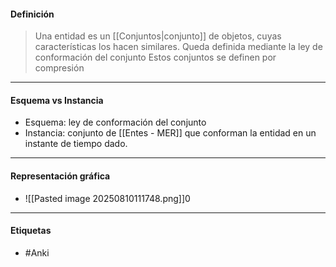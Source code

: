 #### Definición

> Una entidad es un [[Conjuntos|conjunto]] de objetos, cuyas características los hacen similares. 
> Queda definida mediante la ley de conformación del conjunto
> 	Estos conjuntos se definen por compresión

***
#### Esquema vs Instancia

- Esquema: ley de conformación del conjunto
- Instancia: conjunto de [[Entes - MER]] que conforman la entidad en un instante de tiempo dado.

***
#### Representación gráfica
- ![[Pasted image 20250810111748.png]]0
***
#### Etiquetas
- #Anki